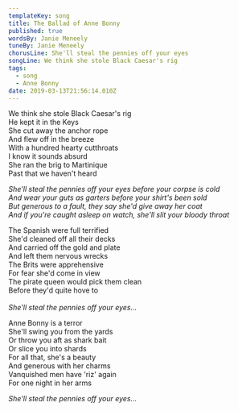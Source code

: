 ```yaml
---
templateKey: song
title: The Ballad of Anne Bonny
published: true
wordsBy: Janie Meneely
tuneBy: Janie Meneely
chorusLine: She'll steal the pennies off your eyes
songLine: We think she stole Black Caesar's rig
tags:
  - song
  - Anne Bonny
date: 2019-03-13T21:56:14.010Z
---
```

We think she stole Black Caesar's rig\
He kept it in the Keys\
She cut away the anchor rope\
And flew off in the breeze\
With a hundred hearty cutthroats\
I know it sounds absurd\
She ran the brig to Martinique\
Past that we haven't heard

_She'll steal the pennies off your eyes before your corpse is cold_\
_And wear your guts as garters before your shirt's been sold_\
_But generous to a fault, they say she'd give away her coat_\
_And if you're caught asleep on watch, she'll slit your bloody throat_

The Spanish were full terrified\
She'd cleaned off all their decks\
And carried off the gold and plate\
And left them nervous wrecks\
The Brits were apprehensive\
For fear she'd come in view\
The pirate queen would pick them clean\
Before they'd quite hove to\
\
_She'll steal the pennies off your eyes..._

Anne Bonny is a terror\
She'll swing you from the yards\
Or throw you aft as shark bait\
Or slice you into shards\
For all that, she's a beauty\
And generous with her charms\
Vanquished men have 'riz' again\
For one night in her arms

_She'll steal the pennies off your eyes..._
